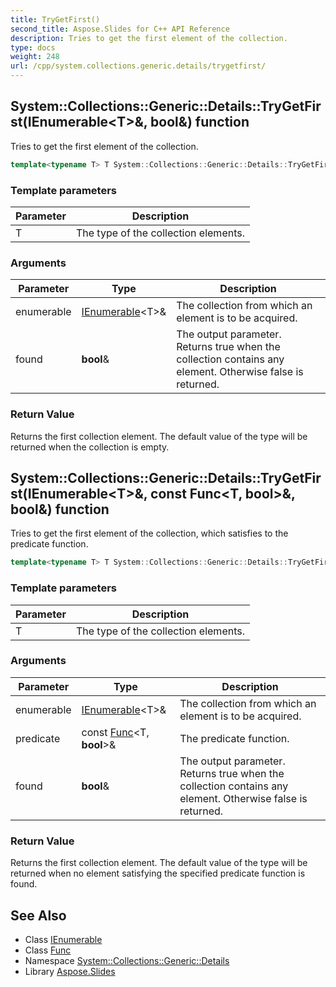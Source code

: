 ```yaml
---
title: TryGetFirst()
second_title: Aspose.Slides for C++ API Reference
description: Tries to get the first element of the collection.
type: docs
weight: 248
url: /cpp/system.collections.generic.details/trygetfirst/
---
```

## System::Collections::Generic::Details::TryGetFirst(IEnumerable\<T\>\&, bool\&) function


Tries to get the first element of the collection.

```cpp
template<typename T> T System::Collections::Generic::Details::TryGetFirst(IEnumerable<T> &enumerable, bool &found)
```


### Template parameters

| Parameter | Description |
| --- | --- |
| T | The type of the collection elements. |

### Arguments

| Parameter | Type | Description |
| --- | --- | --- |
| enumerable | [IEnumerable](../../system.collections.generic/ienumerable/)\<T\>\& | The collection from which an element is to be acquired. |
| found | **bool**\& | The output parameter. Returns true when the collection contains any element. Otherwise false is returned. |

### Return Value

Returns the first collection element. The default value of the type will be returned when the collection is empty.

## System::Collections::Generic::Details::TryGetFirst(IEnumerable\<T\>\&, const Func\<T, bool\>\&, bool\&) function


Tries to get the first element of the collection, which satisfies to the predicate function.

```cpp
template<typename T> T System::Collections::Generic::Details::TryGetFirst(IEnumerable<T> &enumerable, const Func<T, bool> &predicate, bool &found)
```


### Template parameters

| Parameter | Description |
| --- | --- |
| T | The type of the collection elements. |

### Arguments

| Parameter | Type | Description |
| --- | --- | --- |
| enumerable | [IEnumerable](../../system.collections.generic/ienumerable/)\<T\>\& | The collection from which an element is to be acquired. |
| predicate | const [Func](../../system/func/)\<T, **bool**\>\& | The predicate function. |
| found | **bool**\& | The output parameter. Returns true when the collection contains any element. Otherwise false is returned. |

### Return Value

Returns the first collection element. The default value of the type will be returned when no element satisfying the specified predicate function is found.

## See Also

* Class [IEnumerable](../system.collections.generic/ienumerable/)
* Class [Func](../system/func/)
* Namespace [System::Collections::Generic::Details](./)
* Library [Aspose.Slides](../)